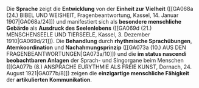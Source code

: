 
Die **Sprache** zeigt die **Entwicklung** von der **Einheit zur Vielheit** ([[GA068a (24.) BIBEL UND WEISHEIT, Fragenbeantwortung, Kassel, 14. Januar 1907|GA068a/24]]) und manifestiert sich als **besondere menschliche Gebärde** als **Ausdruck des Seelenlebens** ([[GA069d (21.) MENSCHENSEELE UND TIERSEELE, Kassel, 3. Dezember 1910|GA069d/21]]). Die **Behandlung** durch **rhythmische Sprachübungen**, **Atemkoordination** und **Nachahmungsprinzip** ([[GA073a (10.) AUS DEN FRAGENBEANTWORTUNGEN|GA073a/10]]) und die **im status nascendi beobachtbaren Anlagen** der Sprach- und Singorgane beim Menschen ([[GA077b (8.) ANSPRACHE EURYTHMIE ALS FREIE KUNST, Dornach, 24. August 1921|GA077b/8]]) zeigen die **einzigartige menschliche Fähigkeit** der **artikulierten Kommunikation**.
